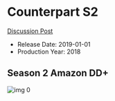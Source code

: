 # Counterpart S2

[Discussion Post](https://www.avsforum.com/threads/bass-eq-for-filtered-movies.2995212/post-59409356)

* Release Date: 2019-01-01
* Production Year: 2018

## Season 2 Amazon DD+

![img 0](https://i.imgur.com/IAun6te.jpg)

